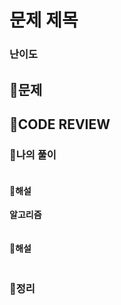 # 문제 제목

### **난이도**

## **📝문제**

## **🧐CODE REVIEW**

### **🧾나의 풀이**

```python
```

#### **📝해설**

**알고리즘**
```
```

#### **📝해설**

```python
```

### **🔖정리**
